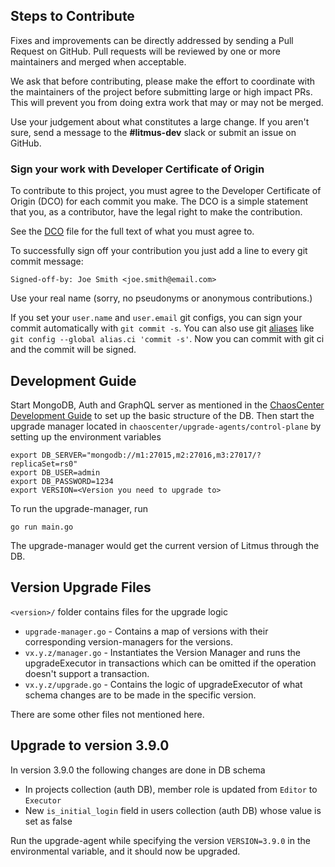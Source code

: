 ## Steps to Contribute

Fixes and improvements can be directly addressed by sending a Pull Request on GitHub. Pull requests will be reviewed by one or more maintainers and merged when acceptable.

We ask that before contributing, please make the effort to coordinate with the maintainers of the project before submitting large or high impact PRs. This will prevent you from doing extra work that may or may not be merged.

Use your judgement about what constitutes a large change. If you aren't sure, send a message to the **#litmus-dev** slack or submit an issue on GitHub.


### **Sign your work with Developer Certificate of Origin**

To contribute to this project, you must agree to the Developer Certificate of Origin (DCO) for each commit you make. The DCO is a simple statement that you, as a contributor, have the legal right to make the contribution.

See the [DCO](https://developercertificate.org/) file for the full text of what you must agree to.

To successfully sign off your contribution you just add a line to every git commit message:

```git
Signed-off-by: Joe Smith <joe.smith@email.com>
```

Use your real name (sorry, no pseudonyms or anonymous contributions.)

If you set your `user.name` and `user.email` git configs, you can sign your commit automatically with `git commit -s`. You can also use git [aliases](https://git-scm.com/book/tr/v2/Git-Basics-Git-Aliases) like `git config --global alias.ci 'commit -s'`. Now you can commit with git ci and the commit will be signed.

## **Development Guide**

Start MongoDB, Auth and GraphQL server as mentioned in the [ChaosCenter Development Guide](https://github.com/litmuschaos/litmus/wiki/ChaosCenter-Development-Guide) to set up the basic structure of the DB. Then start the upgrade manager located in `chaoscenter/upgrade-agents/control-plane` by setting up the environment variables

```
export DB_SERVER="mongodb://m1:27015,m2:27016,m3:27017/?replicaSet=rs0"
export DB_USER=admin
export DB_PASSWORD=1234
export VERSION=<Version you need to upgrade to>
```
To run the upgrade-manager, run

```
go run main.go
```
The upgrade-manager would get the current version of Litmus through the DB.

## **Version Upgrade Files**

`<version>/` folder contains files for the upgrade logic

- `upgrade-manager.go` - Contains a map of versions with their corresponding version-managers for the versions.
- `vx.y.z/manager.go` - Instantiates the Version Manager and runs the upgradeExecutor in transactions which can be omitted if the operation doesn't support a transaction.
- `vx.y.z/upgrade.go` - Contains the logic of upgradeExecutor of what schema changes are to be made in the specific version.

There are some other files not mentioned here.

## **Upgrade to version 3.9.0**

In version 3.9.0 the following changes are done in DB schema

- In projects collection (auth DB), member role is updated from `Editor` to `Executor`
- New `is_initial_login` field in users collection (auth DB) whose value is set as false

Run the upgrade-agent while specifying the version `VERSION=3.9.0` in the environmental variable, and it should now be upgraded.